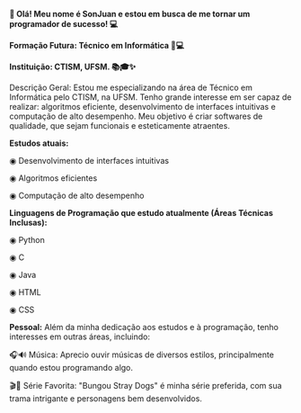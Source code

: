 **👋 Olá! Meu nome é SonJuan e estou em busca de me tornar um programador de sucesso! 💻**

**Formação Futura: Técnico em Informática 👾💻**

**Instituição: CTISM, UFSM. 📚🎓✨**

Descrição Geral: Estou me especializando na área de Técnico em Informática pelo CTISM, na UFSM. Tenho grande interesse em ser capaz de realizar: algoritmos eficiente, 
desenvolvimento de interfaces intuitivas e computação de alto desempenho. Meu objetivo é criar softwares de qualidade, que sejam funcionais e esteticamente atraentes.

**Estudos atuais:**

◉ Desenvolvimento de interfaces intuitivas

◉ Algoritmos eficientes

◉ Computação de alto desempenho

**Linguagens de Programação que estudo atualmente (Áreas Técnicas Inclusas):**

◉ Python

◉ C

◉ Java

◉ HTML

◉ CSS

**Pessoal:**
Além da minha dedicação aos estudos e à programação, tenho interesses em outras áreas, incluindo:

🎧🔊 Música: Aprecio ouvir músicas de diversos estilos, principalmente quando estou programando algo.

🎬🍿 Série Favorita: "Bungou Stray Dogs" é minha série preferida, com sua trama intrigante e personagens bem desenvolvidos.
